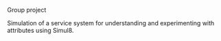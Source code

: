 Group project 

Simulation of a service system for understanding and experimenting with attributes using Simul8.

